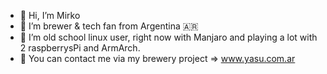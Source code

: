- 👋 Hi, I’m Mirko
- 👀 I’m brewer & tech fan from Argentina 🇦🇷
- 🌱 I’m old school linux user, right now with Manjaro and playing a lot with 2 raspberrysPi and ArmArch.
- 🍺 You can contact me via my brewery project => www.yasu.com.ar
